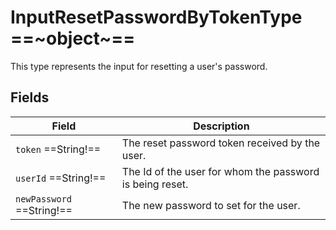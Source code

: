 # InputResetPasswordByTokenType ==~object~==

This type represents the input for resetting a user's password.  

## Fields

| Field                           | Description                                                            |
|---------------------------------|------------------------------------------------------------------------|
| `token`  ==String!==            | The reset password token received by the user.                         |
| `userId`  ==String!==           | The Id of the user for whom the password is being reset.               |
| `newPassword`  ==String!==      | The new password to set for the user.                                  |
